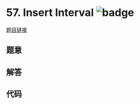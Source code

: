 # 57. Insert Interval ![badge](https://img.shields.io/badge/-hard-red?style=flat-square)

[题目链接](https://leetcode.com/problems/insert-interval)

## 题意

## 解答

## 代码

